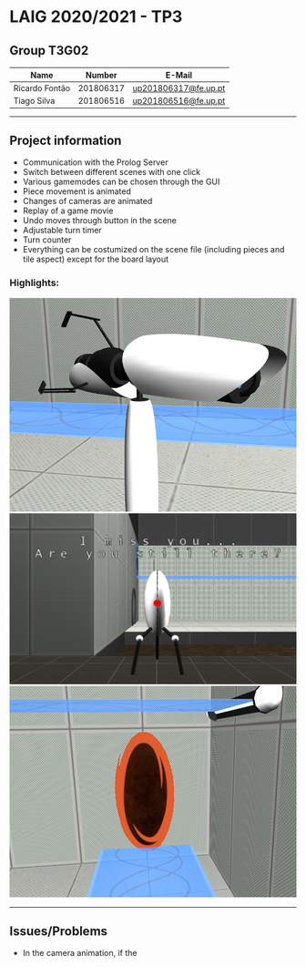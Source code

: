 # LAIG 2020/2021 - TP3

## Group T3G02
| Name             | Number    | E-Mail               |
| ---------------- | --------- | -------------------- |
| Ricardo Fontão   | 201806317 | up201806317@fe.up.pt |
| Tiago Silva      | 201806516 | up201806516@fe.up.pt |
----
## Project information

- Communication with the Prolog Server
- Switch between different scenes with one click
- Various gamemodes can be chosen through the GUI
- Piece movement is animated
- Changes of cameras are animated
- Replay of a game movie
- Undo moves through button in the scene
- Adjustable turn timer
- Turn counter
- Everything can be costumized on the scene file (including pieces and tile aspect) except for the board layout

### Highlights:

![Details on the Portal Gun](docs/portal_gun_details.png)
![Spritetext rendered over Turret](docs/turret_spritetext.png)
![Animated portal and transparency on itself and on the hard light bridge](docs/portal_spriteanim_transparency.png)

----
## Issues/Problems

- In the camera animation, if the 

